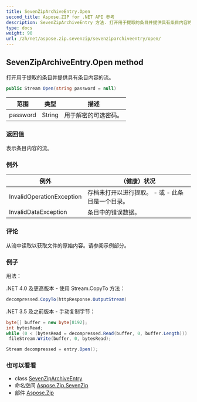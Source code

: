 ```yaml
---
title: SevenZipArchiveEntry.Open
second_title: Aspose.ZIP for .NET API 参考
description: SevenZipArchiveEntry 方法. 打开用于提取的条目并提供具有条目内容的流
type: docs
weight: 90
url: /zh/net/aspose.zip.sevenzip/sevenziparchiveentry/open/
---
```

## SevenZipArchiveEntry.Open method

打开用于提取的条目并提供具有条目内容的流。

```csharp
public Stream Open(string password = null)
```

| 范围 | 类型 | 描述 |
| --- | --- | --- |
| password | String | 用于解密的可选密码。 |

### 返回值

表示条目内容的流。

### 例外

| 例外 | （健康）状况 |
| --- | --- |
| InvalidOperationException | 存档未打开以进行提取。 - 或 - 此条目是一个目录。 |
| InvalidDataException | 条目中的错误数据。 |

### 评论

从流中读取以获取文件的原始内容。请参阅示例部分。

### 例子

用法：

.NET 4.0 及更高版本 - 使用 Stream.CopyTo 方法：

```csharp
decompressed.CopyTo(httpResponse.OutputStream)
```

.NET 3.5 及之前版本 - 手动复制字节：

```csharp
byte[] buffer = new byte[8192];
int bytesRead;
while (0 < (bytesRead = decompressed.Read(buffer, 0, buffer.Length)))
 fileStream.Write(buffer, 0, bytesRead);
```

```csharp
Stream decompressed = entry.Open();
```

### 也可以看看

* class [SevenZipArchiveEntry](../)
* 命名空间 [Aspose.Zip.SevenZip](../../sevenziparchiveentry/)
* 部件 [Aspose.Zip](../../../)


